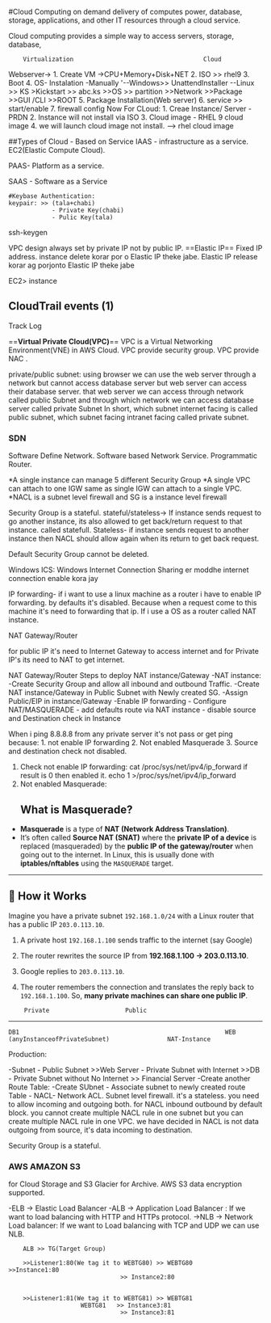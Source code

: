 
#Cloud Computing 
on demand delivery of computes power, database, storage, applications, and other IT resources through a cloud service.

Cloud computing provides a simple way to access servers, storage, database,

		Virtualization                                    Cloud
Webserver->
			1. Create VM
				->CPU+Memory+Disk+NET
			2. ISO >> rhel9
			3.  Boot
			4. OS- Instalation
				-Manually
				'--Windows>> UnattendInstaller
				--Linux >> KS >Kickstart >> abc.ks
									>>OS >> partition
									>>Network
									>>Package
									>>GUI /CLI
									>>ROOT
			5. Package Installation(Web server)
			6.  service >> start/enable
			7. firewall config
	Now For CLoud:
		1.  Creae Instance/ Server
			-PRDN
		2. Instance will not install via ISO
		3. Cloud image - RHEL 9 cloud image 
		4. we will launch cloud image not install. --> rhel cloud image


##Types of Cloud - Based on Service
IAAS - infrastructure as a service.  EC2(Elastic Compute Cloud).  

PAAS- Platform as a service. 

SAAS - Software as a Service



	#Keybase Authentication:
	keypair: >> (tala+chabi)
				- Private Key(chabi)
				- Pulic Key(tala)

ssh-keygen

VPC design always set by private IP not by public IP.
==Elastic IP==
Fixed IP address. instance delete korar por o Elastic IP theke jabe. Elastic IP release korar ag porjonto Elastic IP theke jabe


EC2> instance
## CloudTrail events (1)
Track Log

==**Virtual Private Cloud(VPC)**==
VPC is a Virtual Networking Environment(VNE) in AWS Cloud. VPC provide security group. VPC provide NAC .

private/public subnet:
using browser we can use the web server through a network but cannot access database server but web server can access their database server. that web server we can access through network called public Subnet and through which network we can access database server called private Subnet
In short, which subnet internet facing is called public subnet, which subnet facing intranet facing called private subnet.

### SDN
Software Define Network. Software based Network Service. Programmatic Router.

*A single instance can manage 5 different Security Group
*A single VPC can attach to one IGW same as single IGW can attach to a single VPC.
*NACL is a subnet level firewall and SG is a instance level firewall


Security Group is a stateful.
stateful/stateless->  If instance sends request to go another instance, its also allowed to get back/return request to that instance. called statefull.
Stateless- if instance sends request to another instance then NACL should allow again when its return to get back request.

Default Security Group cannot be deleted.

Windows ICS: Windows Internet Connection Sharing er moddhe internet connection enable kora jay

IP forwarding- if i want to use a linux machine as a router i have to enable IP forwarding. by defaults it's disabled. Because when a request come to this machine it's need to forwarding that ip. If i use a OS as a router called NAT instance.

NAT Gateway/Router

for public IP it's need to Internet Gateway to access internet and for Private IP's its need to NAT to get internet.




NAT Gateway/Router
Steps to deploy NAT instance/Gateway
-NAT instance:
		-Create Security Group and allow all inbound and outbound Traffic.
		-Create NAT instance/Gateway in Public Subnet with Newly created SG.
		-Assign Public/EIP in instance/Gateway
		-Enable IP forwarding 
		- Configure NAT/MASQUERADE
		- add defaults route via NAT instance
		- disable source and Destination check in Instance

When i ping 8.8.8.8 from any private server it's not pass or get ping because:
	1. not enable IP forwarding
	2. Not enabled Masquerade
	3. Source and destination check not disabled.

1. Check not enable IP forwarding: cat /proc/sys/net/ipv4/ip_forward
		if result is 0 then enabled it.
		echo 1 >/proc/sys/net/ipv4/ip_forward
2. Not enabled Masquerade:
   ## What is Masquerade?
- **Masquerade** is a type of **NAT (Network Address Translation)**.
- It’s often called **Source NAT (SNAT)** where the **private IP of a device** is replaced (masqueraded) by the **public IP of the gateway/router** when going out to the internet.
In Linux, this is usually done with **iptables/nftables** using the `MASQUERADE` target.

---

## 🔹 How it Works

Imagine you have a private subnet `192.168.1.0/24` with a Linux router that has a public IP `203.0.113.10`.

1. A private host `192.168.1.100` sends traffic to the internet (say Google)
2. The router rewrites the source IP from **192.168.1.100 → 203.0.113.10**.
3. Google replies to `203.0.113.10`.    
4. The router remembers the connection and translates the reply back to `192.168.1.100`.
So, **many private machines can share one public IP**.


		Private                     Public
-------------------------------------------------
	DB1                                                         WEB
	(anyInstanceofPrivateSubnet)                NAT-Instance

Production:

-Subnet
	 - Public Subnet                                               >>Web Server
	 - Private Subnet with Internet                         >>DB
	 - Private Subnet without No Internet              >> Financial Server
-Create another Route Table:
		-Create SUbnet
		- Associate subnet to newly created route Table
		-
NACL- Network ACL. Subnet level firewall.  it's a stateless. you need to allow incoming and outgoing both. for NACL inbound outbound by default block.
 you cannot create multiple NACL rule in one subnet but you can create multiple NACL rule in one VPC. we have decided in NACL is not  data outgoing from source, it's data incoming to destination.
 
 
Security Group is a stateful.


### AWS  AMAZON S3
for Cloud Storage and S3 Glacier for Archive. AWS S3 data encryption supported. 

-ELB -> Elastic Load Balancer
		-ALB -> Application Load Balancer : If we want to load balancing with HTTP and HTTPs protocol.
		->NLB -> Network Load balancer: If we want to Load balancing with TCP and UDP we can use NLB.

		ALB >> TG(Target Group) 
		
		>>Listener1:80(We tag it to WEBTG80) >> WEBTG80                                                               >>Instance1:80
								   >> Instance2:80
						

		>>Listener1:81(We tag it to WEBTG81) >> WEBTG81  
						WEBTG81   >> Instance3:81
								   >> Instance3:81
	



 